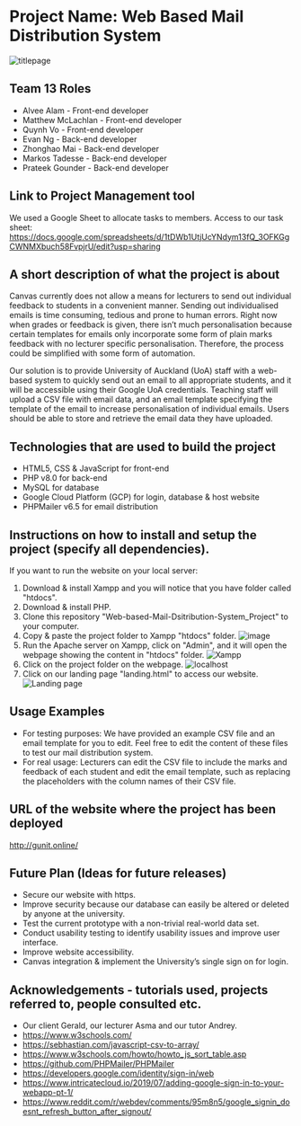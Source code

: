 # Project Name: Web Based Mail Distribution System 
![titlepage](https://user-images.githubusercontent.com/54693111/129130782-cce765e3-cbbd-4530-8115-d19cbc4856a9.jpg)

## Team 13 Roles 

- Alvee Alam - Front-end developer   
- Matthew McLachlan - Front-end developer 
- Quynh Vo - Front-end developer 
- Evan Ng - Back-end developer
- Zhonghao Mai - Back-end developer
- Markos Tadesse - Back-end developer
- Prateek Gounder - Back-end developer

## Link to Project Management tool

We used a Google Sheet to allocate tasks to members.
Access to our task sheet: https://docs.google.com/spreadsheets/d/1tDWb1UtjUcYNdym13fQ_3OFKGgCWNMXbuch58FvpjrU/edit?usp=sharing

## A short description of what the project is about

Canvas currently does not allow a means for lecturers to send out individual feedback to students in a convenient manner. Sending out individualised emails is time consuming, tedious and prone to human errors. Right now when grades or feedback is given, there isn’t much personalisation because certain templates for emails only incorporate some form of plain marks feedback with no lecturer specific personalisation. Therefore, the process could be simplified with some form of automation.

Our solution is to provide University of Auckland (UoA) staff with a web-based system to quickly send out an email to all appropriate students, and it will be accessible using their Google UoA credentials. Teaching staff will upload a CSV file with email data, and an email template specifying the template of the email to increase personalisation of individual emails. Users should be able to store and retrieve the email data they have uploaded.


## Technologies that are used to build the project

- HTML5, CSS & JavaScript for front-end
- PHP v8.0 for back-end
- MySQL for database
- Google Cloud Platform (GCP) for login, database & host website
- PHPMailer v6.5 for email distribution

## Instructions on how to install and setup the project (specify all dependencies).

If you want to run the website on your local server:
1. Download & install Xampp and you will notice that you have folder called "htdocs".
2. Download & install PHP.
3. Clone this repository "Web-based-Mail-Dsitribution-System_Project" to your computer.
4. Copy & paste the project folder to Xampp "htdocs" folder. ![image](https://user-images.githubusercontent.com/54693111/138271659-240da2e0-521c-456d-9b13-f858a49d867b.png)
5. Run the Apache server on Xampp, click on "Admin", and it will open the webpage showing the content in "htdocs" folder.
![Xampp](https://user-images.githubusercontent.com/54693111/138271830-aa750350-1569-4a02-9bb1-2001d16b9572.JPG)
6. Click on the project folder on the webpage. ![localhost](https://user-images.githubusercontent.com/54693111/138272000-0cacf151-a1b3-40b4-9479-90f52c7e9273.JPG)
7. Click on our landing page "landing.html" to access our website. ![Landing page](https://user-images.githubusercontent.com/54693111/138272080-332e0d13-9f27-46a1-90e9-4c5cba4c2445.JPG)

## Usage Examples

- For testing purposes: We have provided an example CSV file and an email template for you to edit. Feel free to edit the content of these files to test our mail distribution system.
- For real usage: Lecturers can edit the CSV file to include the marks and feedback of each student and edit the email template, such as replacing the placeholders with the column names of their CSV file.

## URL of the website where the project has been deployed
http://gunit.online/

## Future Plan (Ideas for future releases)
- Secure our website with https.
- Improve security because our database can easily be altered or deleted by anyone at the university. 
- Test the current prototype with a non-trivial real-world data set.
- Conduct usability testing to identify usability issues and improve user interface.
- Improve website accessibility. 
- Canvas integration & implement the University’s single sign on for login.

## Acknowledgements - tutorials used, projects referred to, people consulted etc.

- Our client Gerald, our lecturer Asma and our tutor Andrey.
- https://www.w3schools.com/
- https://sebhastian.com/javascript-csv-to-array/
- https://www.w3schools.com/howto/howto_js_sort_table.asp
- https://github.com/PHPMailer/PHPMailer
- https://developers.google.com/identity/sign-in/web
- https://www.intricatecloud.io/2019/07/adding-google-sign-in-to-your-webapp-pt-1/
- https://www.reddit.com/r/webdev/comments/95m8n5/google_signin_doesnt_refresh_button_after_signout/















